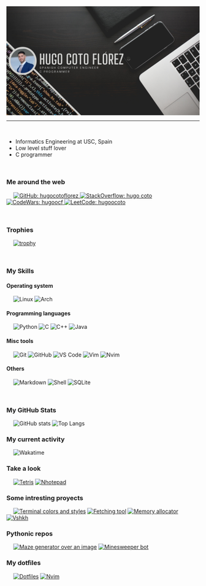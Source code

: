<img src="https://raw.githubusercontent.com/hugocotoflorez/hugocotoflorez/main/Black Modern Vlogger YouTube Banner.png" align="center" alt="Hugo Coto header image">

-------------------
&emsp;

- Informatics Engineering at USC, Spain
- Low level stuff lover
- C programmer

&emsp;

### Me around the web
&emsp;
<a href="https://github.com/hugocotoflorez">
    ![GitHub: hugocotoflorez](https://img.shields.io/github/followers/hugocotoflorez?label=follow&style=social)
</a>
<a href="https://stackoverflow.com/users/19060347/hugo-coto">
    ![StackOverflow: hugo coto](https://img.shields.io/stackexchange/stackoverflow/r/19060347?style=social)
</a>
<a href="https://www.codewars.com/users/hugoocf">
    ![CodeWars: hugoocf](https://www.codewars.com/users/hugoocf/badges/small)
</a>
<a href="https://www.leetcode.com/hugoocoto/">
    ![LeetCode: hugoocoto](https://img.shields.io/badge/-hugoocoto-000?&logo=LeetCode)
</a>

&emsp;

### Trophies
&emsp;
[![trophy](https://github-profile-trophy.vercel.app/?username=hugocotoflorez&theme=onedark)](https://github.com/ryo-ma/github-profile-trophy)

&emsp;

### My Skills

#### Operating system
&emsp;
![Linux](https://img.shields.io/badge/Linux-FCC624?style=for-the-badge&logo=linux&logoColor=black)
![Arch](https://img.shields.io/badge/Arch_Linux-1793D1?style=for-the-badge&logo=arch-linux&logoColor=white)

#### Programming languages
&emsp;
![Python](https://img.shields.io/badge/Python-3776AB?style=for-the-badge&logo=python&logoColor=white)
![C](https://img.shields.io/badge/C-00599C?style=for-the-badge&logo=c&logoColor=white)
![C++](https://img.shields.io/badge/C%2B%2B-00599C?style=for-the-badge&logo=c%2B%2B&logoColor=white)
![Java](https://img.shields.io/badge/Java-ED8B00?style=for-the-badge&logo=openjdk&logoColor=white)

#### Misc tools
&emsp;
![Git](https://img.shields.io/badge/GIT-E44C30?style=for-the-badge&logo=git&logoColor=white)
![GitHub](https://img.shields.io/badge/GitHub-100000?style=for-the-badge&logo=github&logoColor=white)
![VS Code](https://img.shields.io/badge/Visual_Studio_Code-0078D4?style=for-the-badge&logo=visual%20studio%20code&logoColor=white)
![Vim](https://img.shields.io/badge/VIM-%2311AB00.svg?&style=for-the-badge&logo=vim&logoColor=white)
![Nvim](https://img.shields.io/badge/NeoVim-%2357A143.svg?&style=for-the-badge&logo=neovim&logoColor=white)

#### Others
&emsp;
![Markdown](https://img.shields.io/badge/Markdown-000000?style=for-the-badge&logo=markdown&logoColor=white)
![Shell](https://img.shields.io/badge/Shell_Script-121011?style=for-the-badge&logo=gnu-bash&logoColor=white)
![SQLite](https://img.shields.io/badge/SQLite-07405E?style=for-the-badge&logo=sqlite&logoColor=white)

&emsp;

### My GitHub Stats
&emsp;
![GitHub stats](https://github-readme-stats.vercel.app/api?username=hugocotoflorez&show_icons=true&theme=dark)
![Top Langs](https://github-readme-stats.vercel.app/api/top-langs/?username=hugocotoflorez&layout=compact&theme=dark&show_icons=true)

### My current activity
&emsp;
<img src="https://wakatime.com/share/@2a7b4567-ab1f-4fb2-98ff-2b3fdbf94654/80f8cb69-7023-40c8-81b3-9a6520a586c5.png" alt="Wakatime" width=80%>

### Take a look
&emsp;
[![Tetris](https://github-readme-stats.vercel.app/api/pin?username=hugocotoflorez&repo=tetris&theme=dark&show_icons=true)](https://github.com/hugocotoflorez/tetris)
[![Nhotepad](https://github-readme-stats.vercel.app/api/pin?username=hugocotoflorez&repo=nhotepad&theme=dark&show_icons=true)](https://github.com/hugocotoflorez/nhotepad)

### Some intresting proyects
&emsp;
[![Terminal colors and styles](https://github-readme-stats.vercel.app/api/pin?username=hugocotoflorez&repo=termstuff&theme=dark&show_icons=true)](https://github.com/hugocotoflorez/termstuff)
[![Fetching tool](https://github-readme-stats.vercel.app/api/pin?username=hugocotoflorez&repo=hfetch&theme=dark&show_icons=true)](https://github.com/hugocotoflorez/hfetch)
[![Memory allocator](https://github-readme-stats.vercel.app/api/pin?username=hugocotoflorez&repo=memallocator&theme=dark&show_icons=true)](https://github.com/hugocotoflorez/memallocator)
[![Vshkh](https://github-readme-stats.vercel.app/api/pin?username=hugocotoflorez&repo=vshkh&theme=dark&show_icons=true)](https://github.com/hugocotoflorez/vshkh)

### Pythonic repos
&emsp;
[![Maze generator over an image](https://github-readme-stats.vercel.app/api/pin?username=hugocotoflorez&repo=maze_generator&theme=dark&show_icons=true)](https://github.com/hugocotoflorez/maze_generator)
[![Minesweeper bot](https://github-readme-stats.vercel.app/api/pin?username=hugocotoflorez&repo=minesweeper_bot&theme=dark&show_icons=true)](https://github.com/hugocotoflorez/minesweeper_bot)

### My dotfiles
&emsp;
[![Dotfiles](https://github-readme-stats.vercel.app/api/pin?username=hugocotoflorez&repo=dotfiles&theme=dark&show_icons=true)](https://github.com/hugocotoflorez/dotfiles)
[![Nvim](https://github-readme-stats.vercel.app/api/pin?username=hugocotoflorez&repo=nvim&theme=dark&show_icons=true)](https://github.com/hugocotoflorez/nvim)


